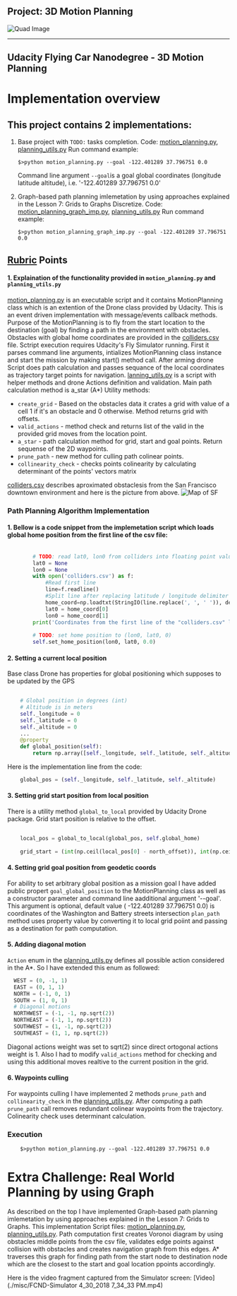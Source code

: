 ## Project: 3D Motion Planning

![Quad Image](./misc/enroute.png)

---

## Udacity Flying Car Nanodegree  - 3D Motion Planning


# Implementation overview

## This project contains 2 implementations:
1. Base project with `TODO:` tasks completion. Code: [motion_planning.py](./motion_planning.py), [planning_utils.py](./planning_utils.py)
	Run command example:
    ```
    $>python motion_planning.py --goal -122.401289 37.796751 0.0
    ```
    Command line argument `--goal`is a goal global coordinates (longitude latitude altitude), i.e. '-122.401289 37.796751 0.0'

2. Graph-based path planning imlemetation by using approaches explained in the Lesson 7: Grids to Graphs Discretize. Code: [motion_planning_graph_imp.py](./motion_planning_graph_imp.py), [planning_utils.py](./planning_utils_graph_imp.py)
    Run command example:
    ```
    $>python motion_planning_graph_imp.py --goal -122.401289 37.796751 0.0
    ```


## [Rubric](https://review.udacity.com/#!/rubrics/1534/view) Points 

#### 1. Explaination of the functionality provided in `motion_planning.py` and `planning_utils.py`
 [motion_planning.py](./motion_planning.py) is an executable script and it contains MotionPlanning class which is an extention of the Drone class provided by Udacity. This is an event driven implementation with message/events callback methods. Purpose of the MotionPlanning is to fly from the start location to the destination (goal) by finding a path in the environment with obstacles. Obstacles with global home coordinates are provided in the [colliders.csv](./colliders.csv) file. Sctript execution requires Udacity's Fly Simulator running. First it parses command line arguments, intializes MotionPlanning class instance and start the mission by making start() method call. After arming drone Script does path calculation and passes sequance of the local coordinates as trajectory target points for navigation. 
 [lanning_utils.py](/planning_utils.py) is a script with helper methods and drone Actions definition and validation. Main path calculation method is a_star (A*) 
 Utility methods:
- `create_grid` - Based on the obstacles data it crates a grid with value of a cell 1 if it's an obstacle and 0 otherwise. Method returns grid with offsets.
- `valid_actions` - method check and returns list of the valid in the provided grid moves from the location point.
- `a_star` - path calculation method for grid, start and goal points. Return sequense of the 2D waypoints.
-  `prune_path` - new method for culling path colinear points.
-  `collinearity_check` - checks points colinearity by calculating determinant of the points' vectors matrix
 
[colliders.csv](./colliders.csv) describes aproximated obstaclesis from the San Francisco downtown environment and here is the picture from above. 
![Map of SF](./misc/map.png)

### Path Planning Algorithm Implementation

#### 1. Bellow is a code snippet from the implemetation script which loads global home position from the first line of the csv file:
```Python
		
        # TODO: read lat0, lon0 from colliders into floating point values
        lat0 = None
        lon0 = None
        with open('colliders.csv') as f:
            #Read first line
            line=f.readline()
            #Split line after replacing latitude / longitude delimiter comma to whitespace for numpy 
            home_coord=np.loadtxt(StringIO(line.replace(', ', ' ')), delimiter=' ', usecols=(1, 3), unpack=True)
            lat0 = home_coord[0]
            lon0 = home_coord[1]
        print('Coordinates from the first line of the "colliders.csv" lat0 = {0},  lon0 ={1}'.format(lat0, lon0))
        
        # TODO: set home position to (lon0, lat0, 0)
        self.set_home_position(lon0, lat0, 0.0)
```


#### 2. Setting a current local position
Base class Drone has properties for global positioning which supposes to be updated by the GPS
```Python
    
    # Global position in degrees (int)
    # Altitude is in meters
    self._longitude = 0
    self._latitude = 0
    self._altitude = 0
	...
    @property
    def global_position(self):
        return np.array([self._longitude, self._latitude, self._altitude])

```
Here is the implementation line from the code:
```Python
	global_pos = (self._longitude, self._latitude, self._altitude)
```

#### 3. Setting grid start position from local position
There is a utility method `global_to_local` provided by Udacity Drone package. Grid start position is relative to the offset.
```Python
	
    local_pos = global_to_local(global_pos, self.global_home)
    
    grid_start = (int(np.ceil(local_pos[0] - north_offset)), int(np.ceil(local_pos[1] - east_offset)))
```

#### 4. Setting grid goal position from geodetic coords
For ability to set arbitrary global position as a mission goal I have added public propert `goal_global_position` to the MotionPlanning class as well as a constructor parameter and command line aadditional argument '--goal'.  This argument is optional, default value ( -122.401289 37.796751 0.0) is coordinates of the Washington and Battery streets intersection  `plan_path` method uses property value by converting it to local grid poiint and passing as a destination for path computation.

#### 5. Adding diagonal motion 
`Action` enum in the [planning_utils.py](./planning_utils_graph_imp.py) defines all possible action considered in the A*. So I have extended this enum as followed:
```Python
  WEST = (0, -1, 1)
  EAST = (0, 1, 1)
  NORTH = (-1, 0, 1)
  SOUTH = (1, 0, 1)
  # Diagonal motions
  NORTHWEST = (-1, -1, np.sqrt(2))
  NORTHEAST = (-1, 1, np.sqrt(2))
  SOUTHWEST = (1, -1, np.sqrt(2))
  SOUTHEAST = (1, 1, np.sqrt(2))
```
Diagonal actions weight was set to sqrt(2) since direct ortogonal actions weight is 1. Also I had to modify `valid_actions` method for checking and using this additional moves realtive to the current position in the grid.

#### 6. Waypoints culling 
For waypoints culling I have implemented 2 methods `prune_path` and  `collinearity_check` in the [planning_utils.py](./planning_utils_graph_imp.py). After computing a path `prune_path`  call removes redundant colinear waypoints from the trajectory. Colinearity check uses determinant calculation.



### Execution
```
    $>python motion_planning.py --goal -122.401289 37.796751 0.0
```

# Extra Challenge: Real World Planning by using Graph

As described on the top I have implemented Graph-based path planning imlemetation by using approaches explained in the Lesson 7: Grids to Graphs. This implementation Script files: [motion_planning.py](./motion_planning.py), [planning_utils.py](./planning_utils.py). 
Path computation first creates Voronoi diagram by using obstacles middle points from the csv file, validates edge points against collision with obstacles  and creates navigation graph from this edges. 
A* traverses this graph for finding path from the start node to destination node which are the closest to the start and goal location ppoints accordingly.

Here is the video fragment captured from the Simulator screen:
[Video](./misc/FCND-Simulator 4_30_2018 7_34_33 PM.mp4)
